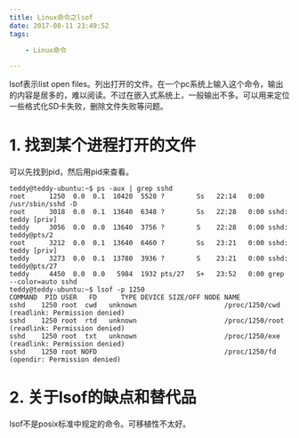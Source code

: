 ```yaml
---
title: Linux命令之lsof
date: 2017-08-11 23:49:52
tags:

	- Linux命令

---
```


lsof表示list open files。列出打开的文件。在一个pc系统上输入这个命令，输出的内容是居多的，难以阅读。不过在嵌入式系统上，一般输出不多。可以用来定位一些格式化SD卡失败，删除文件失败等问题。



# 1. 找到某个进程打开的文件

可以先找到pid，然后用pid来查看。

```
teddy@teddy-ubuntu:~$ ps -aux | grep sshd
root      1250  0.0  0.1  10420  5528 ?        Ss   22:14   0:00 /usr/sbin/sshd -D
root      3018  0.0  0.1  13640  6348 ?        Ss   22:28   0:00 sshd: teddy [priv]  
teddy     3056  0.0  0.0  13640  3756 ?        S    22:28   0:00 sshd: teddy@pts/2   
root      3212  0.0  0.1  13640  6460 ?        Ss   23:21   0:00 sshd: teddy [priv]  
teddy     3273  0.0  0.1  13780  3936 ?        S    23:21   0:00 sshd: teddy@pts/27  
teddy     4450  0.0  0.0   5984  1932 pts/27   S+   23:52   0:00 grep --color=auto sshd
teddy@teddy-ubuntu:~$ lsof -p 1250
COMMAND  PID USER   FD      TYPE DEVICE SIZE/OFF NODE NAME
sshd    1250 root  cwd   unknown                      /proc/1250/cwd (readlink: Permission denied)
sshd    1250 root  rtd   unknown                      /proc/1250/root (readlink: Permission denied)
sshd    1250 root  txt   unknown                      /proc/1250/exe (readlink: Permission denied)
sshd    1250 root NOFD                                /proc/1250/fd (opendir: Permission denied)
```



# 2. 关于lsof的缺点和替代品

lsof不是posix标准中规定的命令。可移植性不太好。